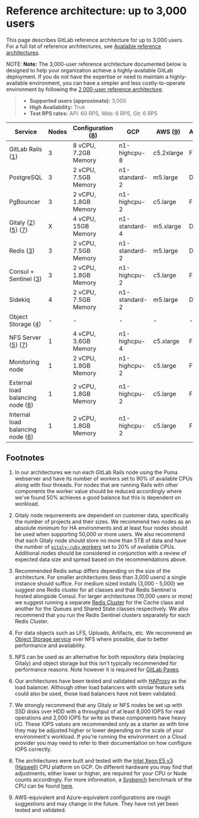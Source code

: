 # Reference architecture: up to 3,000 users

This page describes GitLab reference architecture for up to 3,000 users.
For a full list of reference architectures, see
[Available reference architectures](index.md#available-reference-architectures).

NOTE: **Note:** The 3,000-user reference architecture documented below is
designed to help your organization achieve a highly-available GitLab deployment.
If you do not have the expertise or need to maintain a highly-available
environment, you can have a simpler and less costly-to-operate environment by
following the [2,000-user reference architecture](2k_users.md).

> - **Supported users (approximate):** 3,000
> - **High Availability:** True
> - **Test RPS rates:** API: 60 RPS, Web: 6 RPS, Git: 6 RPS

| Service                                                      | Nodes | Configuration ([8](#footnotes)) | GCP           | AWS ([9](#footnotes)) | Azure([9](#footnotes)) |
|--------------------------------------------------------------|-------|---------------------------------|---------------|-----------------------|------------------------|
| GitLab Rails ([1](#footnotes))                               | 3     | 8 vCPU, 7.2GB Memory            | n1-highcpu-8  | c5.2xlarge            | F8s v2         |
| PostgreSQL                                                   | 3     | 2 vCPU, 7.5GB Memory            | n1-standard-2 | m5.large              | D2s v3         |
| PgBouncer                                                    | 3     | 2 vCPU, 1.8GB Memory            | n1-highcpu-2  | c5.large              | F2s v2         |
| Gitaly ([2](#footnotes)) ([5](#footnotes)) ([7](#footnotes)) | X     | 4 vCPU, 15GB Memory             | n1-standard-4 | m5.xlarge             | D4s v3         |
| Redis ([3](#footnotes))                                      | 3     | 2 vCPU, 7.5GB Memory            | n1-standard-2 | m5.large              | D2s v3         |
| Consul + Sentinel ([3](#footnotes))                          | 3     | 2 vCPU, 1.8GB Memory            | n1-highcpu-2  | c5.large              | F2s v2         |
| Sidekiq                                                      | 4     | 2 vCPU, 7.5GB Memory            | n1-standard-2 | m5.large              | D2s v3         |
| Object Storage ([4](#footnotes))                             | -     | -                               | -             | -                     | -              |
| NFS Server ([5](#footnotes)) ([7](#footnotes))               | 1     | 4 vCPU, 3.6GB Memory            | n1-highcpu-4  | c5.xlarge             | F4s v2         |
| Monitoring node                                              | 1     | 2 vCPU, 1.8GB Memory            | n1-highcpu-2  | c5.large              | F2s v2         |
| External load balancing node ([6](#footnotes))               | 1     | 2 vCPU, 1.8GB Memory            | n1-highcpu-2  | c5.large              | F2s v2         |
| Internal load balancing node ([6](#footnotes))               | 1     | 2 vCPU, 1.8GB Memory            | n1-highcpu-2  | c5.large              | F2s v2         |

## Footnotes

1. In our architectures we run each GitLab Rails node using the Puma webserver
   and have its number of workers set to 90% of available CPUs along with four threads. For
   nodes that are running Rails with other components the worker value should be reduced
   accordingly where we've found 50% achieves a good balance but this is dependent
   on workload.

1. Gitaly node requirements are dependent on customer data, specifically the number of
   projects and their sizes. We recommend two nodes as an absolute minimum for HA environments
   and at least four nodes should be used when supporting 50,000 or more users.
   We also recommend that each Gitaly node should store no more than 5TB of data
   and have the number of [`gitaly-ruby` workers](../gitaly/index.md#gitaly-ruby)
   set to 20% of available CPUs. Additional nodes should be considered in conjunction
   with a review of expected data size and spread based on the recommendations above.

1. Recommended Redis setup differs depending on the size of the architecture.
   For smaller architectures (less than 3,000 users) a single instance should suffice.
   For medium sized installs (3,000 - 5,000) we suggest one Redis cluster for all
   classes and that Redis Sentinel is hosted alongside Consul.
   For larger architectures (10,000 users or more) we suggest running a separate
   [Redis Cluster](../high_availability/redis.md#running-multiple-redis-clusters) for the Cache class
   and another for the Queues and Shared State classes respectively. We also recommend
   that you run the Redis Sentinel clusters separately for each Redis Cluster.

1. For data objects such as LFS, Uploads, Artifacts, etc. We recommend an [Object Storage service](../object_storage.md)
   over NFS where possible, due to better performance and availability.

1. NFS can be used as an alternative for both repository data (replacing Gitaly) and
   object storage but this isn't typically recommended for performance reasons. Note however it is required for
   [GitLab Pages](https://gitlab.com/gitlab-org/gitlab-pages/issues/196).

1. Our architectures have been tested and validated with [HAProxy](https://www.haproxy.org/)
   as the load balancer. Although other load balancers with similar feature sets
   could also be used, those load balancers have not been validated.

1. We strongly recommend that any Gitaly or NFS nodes be set up with SSD disks over
   HDD with a throughput of at least 8,000 IOPS for read operations and 2,000 IOPS for write
   as these components have heavy I/O. These IOPS values are recommended only as a starter
   as with time they may be adjusted higher or lower depending on the scale of your
   environment's workload. If you're running the environment on a Cloud provider
   you may need to refer to their documentation on how configure IOPS correctly.

1. The architectures were built and tested with the [Intel Xeon E5 v3 (Haswell)](https://cloud.google.com/compute/docs/cpu-platforms)
   CPU platform on GCP. On different hardware you may find that adjustments, either lower
   or higher, are required for your CPU or Node counts accordingly. For more information, a
   [Sysbench](https://github.com/akopytov/sysbench) benchmark of the CPU can be found
   [here](https://gitlab.com/gitlab-org/quality/performance/-/wikis/Reference-Architectures/GCP-CPU-Benchmarks).

1. AWS-equivalent and Azure-equivalent configurations are rough suggestions
   and may change in the future. They have not yet been tested and validated.
